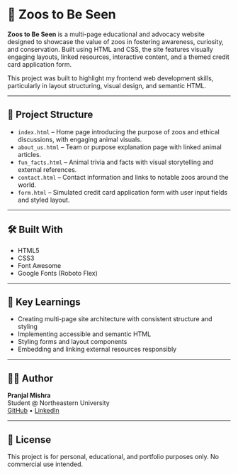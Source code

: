 # 🦁 Zoos to Be Seen

**Zoos to Be Seen** is a multi-page educational and advocacy website designed to showcase the value of zoos in fostering awareness, curiosity, and conservation. Built using HTML and CSS, the site features visually engaging layouts, linked resources, interactive content, and a themed credit card application form.

This project was built to highlight my frontend web development skills, particularly in layout structuring, visual design, and semantic HTML.


---

## 📁 Project Structure

- `index.html` – Home page introducing the purpose of zoos and ethical discussions, with engaging animal visuals.
- `about_us.html` – Team or purpose explanation page with linked animal articles.
- `fun_facts.html` – Animal trivia and facts with visual storytelling and external references.
- `contact.html` – Contact information and links to notable zoos around the world.
- `form.html` – Simulated credit card application form with user input fields and styled layout.

---

## 🛠️ Built With

- HTML5
- CSS3
- Font Awesome
- Google Fonts (Roboto Flex)

---
## 🧪 Key Learnings

- Creating multi-page site architecture with consistent structure and styling
- Implementing accessible and semantic HTML
- Styling forms and layout components
- Embedding and linking external resources responsibly
---

## 👨‍💻 Author

**Pranjal Mishra**  
Student @ Northeastern University  
[GitHub](https://github.com/PranjalMishra16) • [LinkedIn](www.linkedin.com/in/pranjal-mishra-2a880a289)

---

## 📄 License

This project is for personal, educational, and portfolio purposes only. No commercial use intended.
